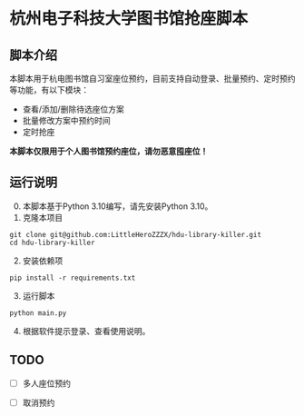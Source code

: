 <!--
 * @Author: littleherozzzx zhou.xin2022.code@outlook.com
 * @Date: 2023-02-02 16:38:29
 * @LastEditTime: 2023-02-02 17:09:25
 * @Software: VSCode
-->
# 杭州电子科技大学图书馆抢座脚本

## 脚本介绍

本脚本用于杭电图书馆自习室座位预约，目前支持自动登录、批量预约、定时预约等功能，有以下模块：

* 查看/添加/删除待选座位方案
* 批量修改方案中预约时间
* 定时抢座

**本脚本仅限用于个人图书馆预约座位，请勿恶意囤座位！**

## 运行说明

0. 本脚本基于Python 3.10编写，请先安装Python 3.10。
1. 克隆本项目

``` shell
git clone git@github.com:LittleHeroZZZX/hdu-library-killer.git
cd hdu-library-killer
```

2. 安装依赖项

```shell
pip install -r requirements.txt
```

3. 运行脚本

``` shell
python main.py
```

4. 根据软件提示登录、查看使用说明。

## TODO

- [ ] 多人座位预约
- [ ] 取消预约

